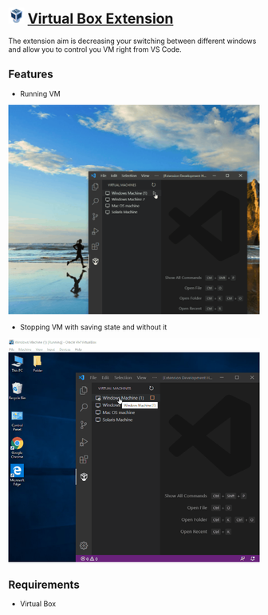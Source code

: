 # ![VirtualBox](images/virtualbox-icon.png) [Virtual Box Extension](https://marketplace.visualstudio.com/items?itemName=acherkashin.virtualbox-extension#overview)

The extension aim is decreasing your switching between different windows and allow you to control you VM right from VS Code.

## Features

- Running VM

![VirtualBox](images/running-vm.gif)

- Stopping VM with saving state and without it

![VirtualBox](images/stopping-vm.gif)

## Requirements

- Virtual Box
